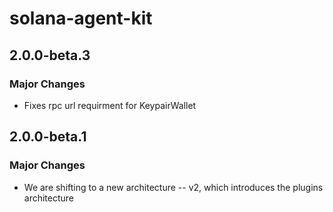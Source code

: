 # solana-agent-kit

## 2.0.0-beta.3

### Major Changes

- Fixes rpc url requirment for KeypairWallet

## 2.0.0-beta.1

### Major Changes

- We are shifting to a new architecture -- v2, which introduces the plugins architecture
